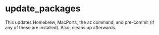 update_packages
=======

This updates Homebrew, MacPorts, the az command, and pre-commit (if any of these are installed). Also, cleans up afterwards.
